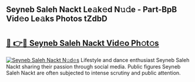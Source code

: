 ## Seyneb Saleh Nackt Le𝚊k𝚎d N𝚞𝚍e - Part-BpB Vid𝚎o Le𝚊ks Photos tZdbD

# <h2><a href="http://fbaw6w7.evod.top/?m=Seyneb+Saleh+Nackt">🔗 👉🔴 Seyneb Saleh Nackt Vid𝚎o Ph𝚘t𝚘s</a></h2>

[![Seyneb Saleh Nackt N𝚞d𝚎s](https://i.imgur.com/8V9OHl7.gif)](http://fbaw6w7.evod.top/?m=Seyneb+Saleh+Nackt)
Lifestyle and dance enthusiast Seyneb Saleh Nackt sharing their passion through social media. Public figures Seyneb Saleh Nackt are often subjected to intense scrutiny and public attention. 
